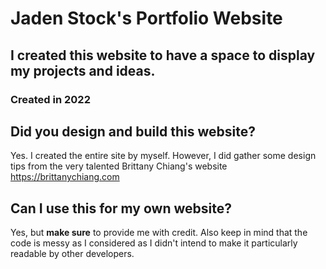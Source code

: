# Jaden Stock's Portfolio Website
## I created this website to have a space to display my projects and ideas.
### Created in 2022

## Did you design and build this website?
Yes. I created the entire site by myself. However, I did gather some design tips from the very talented Brittany Chiang's website https://brittanychiang.com

## Can I use this for my own website?
Yes, but **make sure** to provide me with credit. Also keep in mind that the code is messy as I considered as I didn't intend to make it particularly readable by other developers.
